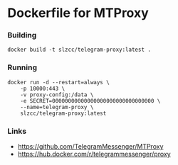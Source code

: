 Dockerfile for MTProxy
===


### Building

    docker build -t slzcc/telegram-proxy:latest .


### Running

    docker run -d --restart=always \
        -p 10000:443 \
        -v proxy-config:/data \
        -e SECRET=00000000000000000000000000000000 \
        --name=telegram-proxy \
        slzcc/telegram-proxy:latest


### Links

* https://github.com/TelegramMessenger/MTProxy
* https://hub.docker.com/r/telegrammessenger/proxy
